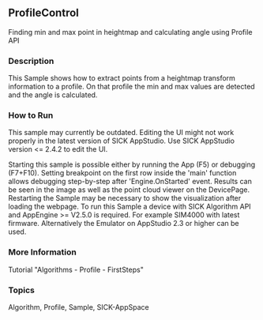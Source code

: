 ## ProfileControl

Finding min and max point in heightmap and calculating angle using Profile API

### Description

This Sample shows how to extract points from a heightmap transform information
to a profile. On that profile the min and max values are detected and the
angle is calculated.

### How to Run

This sample may currently be outdated.
Editing the UI might not work properly in the latest version of SICK AppStudio. Use SICK AppStudio version <= 2.4.2 to edit the UI.

Starting this sample is possible either by running the App (F5) or
debugging (F7+F10). Setting breakpoint on the first row inside the 'main'
function allows debugging step-by-step after 'Engine.OnStarted' event.
Results can be seen in the image as well as the point cloud viewer on the DevicePage.
Restarting the Sample may be necessary to show the visualization after loading the webpage.
To run this Sample a device with SICK Algorithm API and AppEngine >= V2.5.0 is
required. For example SIM4000 with latest firmware. Alternatively the Emulator
on AppStudio 2.3 or higher can be used.

### More Information

Tutorial "Algorithms - Profile - FirstSteps"

### Topics

Algorithm, Profile, Sample, SICK-AppSpace
